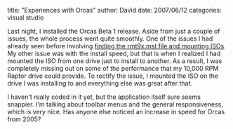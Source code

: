 
title: "Experiences with Orcas"
author: David
date: 2007/06/12
categories: visual studio

Last night, I installed the Orcas Beta 1 release. Aside from just a couple of issues, the whole process went quite smoothly. One of the issues I had already seen before involving [finding the rmt9x.mst file and mounting ISOs](http://www.mohundro.com/blog/2006/10/09/FunWithISOsAndVistaRC2.aspx). My other issue was with the install speed, but that is when I realized I had mounted the ISO from one drive just to install to another. As a result, I was completely missing out on some of the performance that my 10,000 RPM Raptor drive could provide. To rectify the issue, I mounted the ISO on the drive I was installing to and everything else was great after that. 

I haven't really coded in it yet, but the application itself sure seems snappier. I'm talking about toolbar menus and the general responsiveness, which is very nice. Has anyone else noticed an increase in speed for Orcas from 2005?

